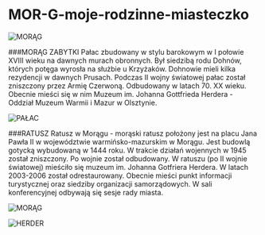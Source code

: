 MOR-G-moje-rodzinne-miasteczko
==============================



![MORĄG](http://upload.wikimedia.org/wikipedia/commons/a/ae/Morag_palacDohnow111.JPG)



###MORĄG ZABYTKI
Pałac zbudowany w stylu barokowym w I połowie XVIII wieku na dawnych murach obronnych. Był siedzibą rodu Dohnów, których potęga wyrosła na służbie u Krzyżaków. Dohnowie mieli kilka rezydencji w dawnych Prusach. 
 Podczas II wojny światowej pałac został zniszczony przez Armię Czerwoną. Odbudowany w latach 70. XX wieku.
 Obecnie mieści się w nim Muzeum im. Johanna Gottfrieda Herdera - Oddział Muzeum Warmii i Mazur w Olsztynie.

![PAŁAC](http://www.polskaniezwykla.pl/pictures/original/270589.jpg)

###RATUSZ
Ratusz w Morągu - morąski ratusz położony jest na placu Jana Pawła II w województwie warmińsko-mazurskim w Morągu. Jest budowlą gotycką wybudowaną w 1444 roku. W trakcie działań wojennych w 1945 został zniszczony. Po wojnie został odbudowany. W ratuszu (po II wojnie światowej) mieściło się muzeum im. Johanna Gotfriera Herdera. W latach 2003-2006 został odrestaurowany. Obecnie mieści punkt informacji turystycznej oraz siedziby organizacji samorządowych. W sali konferencyjnej odbywają się sesje rady miasta.


![MORĄG](http://upload.wikimedia.org/wikipedia/commons/a/a5/MoragP6290141aaa.JPG)



![HERDER](http://upload.wikimedia.org/wikipedia/commons/b/b6/Herder.jpg)
